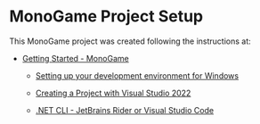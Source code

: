 
# MonoGame Project Setup


This MonoGame project was created following the instructions at:

- [Getting Started - MonoGame](https://monogame.net/articles/getting_started/index.html)

    - [Setting up your development environment for Windows](https://monogame.net/articles/getting_started/1_setting_up_your_development_environment_windows.html)

    - [Creating a Project with Visual Studio 2022](https://monogame.net/articles/getting_started/2_creating_a_new_project_vs.html)

    - [.NET CLI - JetBrains Rider or Visual Studio Code](https://monogame.net/articles/getting_started/2_creating_a_new_project_netcore.html)

